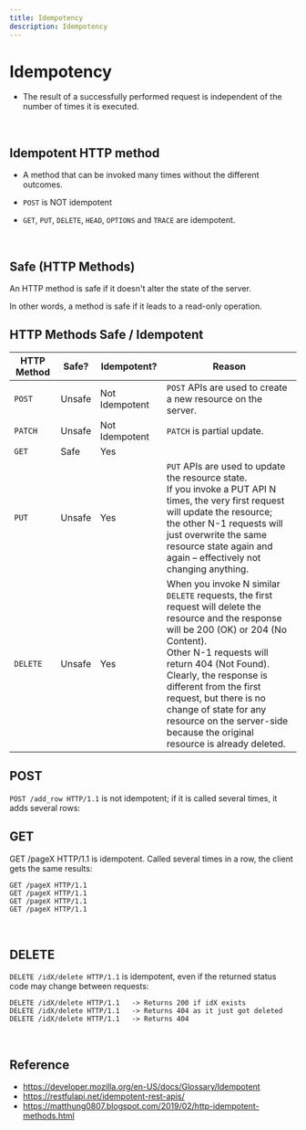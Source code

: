 ```yaml
---
title: Idempotency
description: Idempotency
---
```


# Idempotency
- The result of a successfully performed request is independent of the number of times it is executed.
<br/>

## Idempotent HTTP method
- A method that can be invoked many times without the different outcomes.

- `POST` is NOT idempotent
- `GET`, `PUT`, `DELETE`, `HEAD`, `OPTIONS` and `TRACE` are idempotent.
<br/>

## Safe (HTTP Methods)
An HTTP method is safe if it doesn't alter the state of the server. 

In other words, a method is safe if it leads to a read-only operation.
<br/>

## HTTP Methods Safe / Idempotent
| HTTP Method |Safe?| Idempotent? | Reason |
|-------------|-----|----------------|--------|
|`POST`|Unsafe|Not Idempotent|`POST` APIs are used to create a new resource on the server.|
|`PATCH`|Unsafe|Not Idempotent|`PATCH` is partial update.|
|`GET`|Safe|Yes||
|`PUT`|Unsafe|Yes|`PUT` APIs are used to update the resource state. <br/>If you invoke a PUT API N times, the very first request will update the resource; <br/> the other N-1 requests will just overwrite the same resource state again and again – effectively not changing anything.|
|`DELETE`|Unsafe|Yes|When you invoke N similar `DELETE` requests, the first request will delete the resource and the response will be 200 (OK) or 204 (No Content). <br/> Other N-1 requests will return 404 (Not Found). <br/>Clearly, the response is different from the first request, but there is no change of state for any resource on the server-side because the original resource is already deleted.


## POST
`POST /add_row HTTP/1.1` is not idempotent; if it is called several times, it adds several rows:
<br/>

## GET
GET /pageX HTTP/1.1 is idempotent. Called several times in a row, the client gets the same results:

```
GET /pageX HTTP/1.1
GET /pageX HTTP/1.1
GET /pageX HTTP/1.1
GET /pageX HTTP/1.1
```
<br/>

## DELETE
`DELETE /idX/delete HTTP/1.1` is idempotent, even if the returned status code may change between requests:

```
DELETE /idX/delete HTTP/1.1   -> Returns 200 if idX exists
DELETE /idX/delete HTTP/1.1   -> Returns 404 as it just got deleted
DELETE /idX/delete HTTP/1.1   -> Returns 404
```
<br/>

## Reference
- https://developer.mozilla.org/en-US/docs/Glossary/Idempotent
- https://restfulapi.net/idempotent-rest-apis/
- https://matthung0807.blogspot.com/2019/02/http-idempotent-methods.html